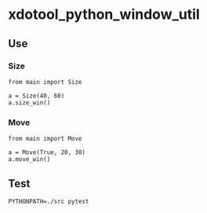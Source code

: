 # xdotool_python_window_util

## Use

### Size
```
from main import Size

a = Size(40, 60)
a.size_win()
```

### Move
```
from main import Move

a = Move(True, 20, 30)
a.move_win()
```

## Test

```
PYTHONPATH=./src pytest
```

